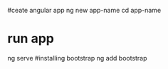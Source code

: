 #ceate angular app
 ng new app-name
 cd app-name
 # run app
 ng serve
 #installing bootstrap
 ng add bootstrap
 
